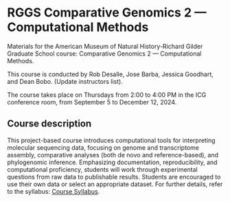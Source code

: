 # RGGS Comparative Genomics 2 — Computational Methods
Materials for the American Museum of Natural History-Richard Gilder Graduate School course: Comparative Genomics 2 — Computational Methods.

This course is conducted by Rob Desalle, Jose Barba, Jessica Goodhart, and Dean Bobo. (Update instructors list). 

The course takes place on Thursdays from 2:00 to 4:00 PM in the ICG conference room, from September 5 to December 12, 2024.

## Course description
This project-based course introduces computational tools for interpreting molecular sequencing data, focusing on genome and transcriptome assembly, comparative analyses (both de novo and reference-based), and phylogenomic inference. Emphasizing documentation, reproducibility, and computational proficiency, students will work through experimental questions from raw data to publishable results. Students are encouraged to use their own data or select an appropriate dataset. For further details, refer to the syllabus: [Course Syllabus](https://github.com/josebarbamontoya/rggs_comparative_genomics_2/blob/main/CG2_Syllabus_Fall_2024_20240905.pdf).
